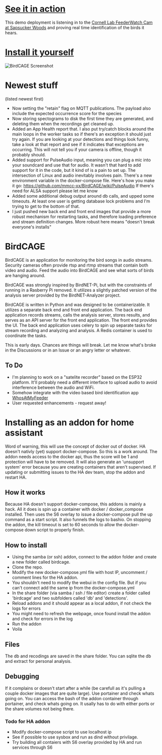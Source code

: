 # [See it in action](http://demo.birdcage.rocks/)
This demo deployment is listening in to the [Cornell Lab FeederWatch Cam at Sapsucker Woods](https://www.youtube.com/watch?v=N609loYkFJo)
and proving real time identification of the birds it hears.

# [Install it yourself](https://github.com/mmcc-xx/BirdCAGE/wiki)

![BirdCAGE Screenshot](birdcage.JPG)

# Newest stuff
(listed newest first)
- Now setting the "retain" flag on MQTT publications. The payload also include the expected occurrence score for the species
- Now storing spectograms to disk the first time they are generated, and deleting them when the recordings get cleaned up.
- Added an App Health report that. I also put try/catch blocks around the main loops in the worker tasks so if there's an
exception it should just try again. If you are looking at your detections and things look funny, take a look at that report
and see if it indicates that exceptions are occurring. This will not tell you if your camera is offline, though it probably
should.
- Added support for PulseAudio input, meaning you can plug a mic into your soundcard and use that for audio. It wasn't that
hard to add support for it in the code, but it kind of is a pain to set up. The intersection of Linux and audio inevitably
involves pain. There's a new environment variable in the docker-compose file. Here's how you make it go:
https://github.com/mmcc-xx/BirdCAGE/wiki/PulseAudio If there's need for ALSA support please let me know
- Added some additional debug output around db calls, and upped some timeouts. At least one user is getting database lock
problems and I'm trying to get to the bottom of that.
- I just pushed new back end and front end images that provide a more robust mechanism for restarting tasks, and therefore
loading preference and stream definition changes. More robust here means "doesn't break everyone's installs"


# BirdCAGE
BirdCAGE is an application for monitoring the bird songs in audio streams. Security cameras often provide
rtsp and rtmp streams that contain both video and audio. Feed the audio into BirdCAGE and see what sorts of birds are hanging around.

BirdCAGE was strongly inspired by BirdNET-Pi, but with the constraints of running in a Rasberry Pi removed. It utilizes
a slightly patched version of the analysis server provided by the BirdNET-Analyzer project.

BirdCAGE is written in Python and was designed to be containerizable. It utilizes a separate back end and front end application.
The back end application records streams, calls the analysis server, stores results, and serves as an API server for the front end
application. The front end provides the UI. The back end application uses celery to spin up separate tasks for stream recording
and analyzing and analysis. A Redis container is used to coordinate the tasks.

This is early days. Chances are things will break. Let me know what's broke in the Discussions or in an Issue or an angry
letter or whatever.

## To Do
- I'm planning to work on a "satelite recorder" based on the ESP32 platform. It'll probably need a different interface to upload audio
to avoid interference between the audio and WiFi.
- Somehow integrate with the video based bird identification app [WhosAtMyFeeder](https://github.com/mmcc-xx/WhosAtMyFeeder)
- User requested enhancements - request away!

# Installing as an addon for home assistant
Word of warning, this will use the concept of docker out of docker. HA doesn't nativly (yet) support docker-compose. So this is a work around. The addon needs access to the docker api, thus the score will be 1 and protection will have to be removed.
It will also generate an 'unsupport system' error because you are creating containers that aren't supervised. If updating or submitting issues to the HA dev team, stop the addon and restart HA.

## How it works
Because HA doesn't support docker-compose, this addons is mainly a hack. All it does is spin up a container with docker / docker_compose installed. Then uses the S6 overlay to issue a docker-compose pull the up command as a start script. It also funnels the logs to bashio.
On stopping the addon, the kill timeout is set to 60 seconds to allow the docker-compose down script to properly finish.

## How to install
- Using the samba (or ssh) addon, connect to the addon folder and create a new folder called birdcage.
- Clone the repo.
- Modify the new docker-compose.yml file with host IP, uncomment / comment lines for the HA addon.
- You shouldn't need to modify the webui in the config file. But if you can't connect add the same ip from the docker-compose.yml
- In the share folder (via samba / ssh / file editor) create a folder called 'birdcage' and two subfolders called 'db' and 'detections'.
- Reload addons and it should appear as a local addon, if not check the logs for errors
- You might need to refresh the webpage, once found install the addon and check for errors in the log
- Run the addon
- Voila

## Files
The db and recodings are saved in the share folder. You can sqlite the db and extract for personal analysis.

## Debugging
If it complains or doesn't start after a while (be carefull as it's pulling a couple docker images that are quite large). Use portainer and check whats going on. You can access the bash of the addon container through portainer, and check whats going on. It usally has to do with either ports or the share volumes not being there.

### Todo for HA addon
- Modify docker-compose script to use localhost ip
- See if possible to use sysbox and run as dind without privilage.
- Try building all contaiers with S6 overlay provided by HA and run services through S6